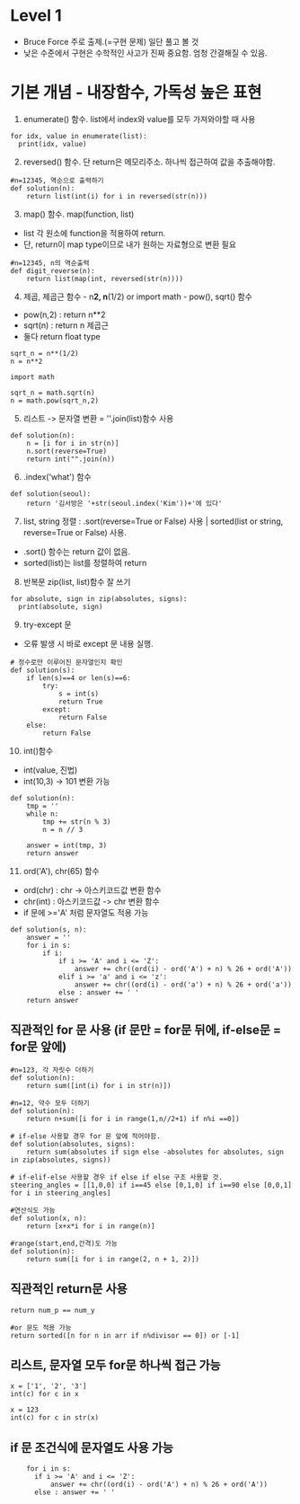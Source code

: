 # Level 1
- Bruce Force 주로 출제.(=구현 문제) 일단 풀고 볼 것
- 낮은 수준에서 구현은 수학적인 사고가 진짜 중요함. 엄청 간결해질 수 있음.

# 기본 개념 - 내장함수, 가독성 높은 표현
1. enumerate() 함수. list에서 index와 value를 모두 가져와야할 때 사용
~~~
for idx, value in enumerate(list):
  print(idx, value)
~~~

2. reversed() 함수. 단 return은 메모리주소. 하나씩 접근하여 값을 추출해야함.
~~~
#n=12345, 역순으로 출력하기
def solution(n):
    return list(int(i) for i in reversed(str(n)))
~~~

3. map() 함수. map(function, list)
- list 각 원소에 function을 적용하여 return.
- 단, return이 map type이므로 내가 원하는 자료형으로 변환 필요
~~~
#n=12345, n의 역순출력
def digit_reverse(n):
    return list(map(int, reversed(str(n))))
~~~

4. 제곱, 제곱근 함수 - n**2, n**(1/2) or import math - pow(), sqrt() 함수
- pow(n,2) : return n**2 
- sqrt(n) : return n 제곱근
- 둘다 return float type

~~~
sqrt_n = n**(1/2)
n = n**2
~~~
~~~
import math

sqrt_n = math.sqrt(n)
n = math.pow(sqrt_n,2)
~~~

5. 리스트 -> 문자열 변환 = ''.join(list)함수 사용
~~~
def solution(n):
    n = [i for i in str(n)]
    n.sort(reverse=True)
    return int("".join(n))
~~~

6. .index('what') 함수
~~~
def solution(seoul):
    return '김서방은 '+str(seoul.index('Kim'))+'에 있다'
~~~

7. list, string 정렬 : .sort(reverse=True or False) 사용 | sorted(list or string, reverse=True or False) 사용.
- .sort() 함수는 return 값이 없음.
- sorted(list)는 list를 정렬하여 return

8. 반복문 zip(list, list)함수 잘 쓰기
~~~
for absolute, sign in zip(absolutes, signs):
  print(absolute, sign)
~~~

9. try-except 문
- 오류 발생 시 바로 except 문 내용 실행.
~~~
# 정수로만 이루어진 문자열인지 확인
def solution(s):
    if len(s)==4 or len(s)==6:
        try:
            s = int(s)
            return True
        except:
            return False
    else:
        return False
~~~

10. int()함수
- int(value, 진법)
- int(10,3) -> 101 변환 가능
~~~
def solution(n):
    tmp = ''
    while n:
        tmp += str(n % 3)
        n = n // 3

    answer = int(tmp, 3)
    return answer
~~~

11. ord('A'), chr(65) 함수
- ord(chr) : chr -> 아스키코드값 변환 함수
- chr(int) : 아스키코드값 -> chr 변환 함수
- if 문에 >='A' 처럼 문자열도 적용 가능
~~~
def solution(s, n):
    answer = ''
    for i in s:
        if i:
            if i >= 'A' and i <= 'Z':
                answer += chr((ord(i) - ord('A') + n) % 26 + ord('A'))
            elif i >= 'a' and i <= 'z':
                answer += chr((ord(i) - ord('a') + n) % 26 + ord('a'))
            else : answer += ' '
    return answer
~~~

## 직관적인 for 문 사용 (if 문만 = for문 뒤에, if-else문 = for문 앞에)
~~~
#n=123, 각 자릿수 더하기
def solution(n):    
    return sum([int(i) for i in str(n)])
~~~

~~~
#n=12, 약수 모두 더하기
def solution(n):
    return n+sum([i for i in range(1,n//2+1) if n%i ==0])
~~~

~~~
# if-else 사용할 경우 for 문 앞에 적어야함.
def solution(absolutes, signs):
    return sum(absolutes if sign else -absolutes for absolutes, sign in zip(absolutes, signs))
~~~

~~~
# if-elif-else 사용할 경우 if else if else 구조 사용할 것.
steering_angles = [[1,0,0] if i==45 else [0,1,0] if i==90 else [0,0,1] for i in steering_angles]
~~~

~~~
#연산식도 가능
def solution(x, n):
    return [x+x*i for i in range(n)]
~~~

~~~
#range(start,end,간격)도 가능
def solution(n):
    return sum([i for i in range(2, n + 1, 2)]) 
~~~

## 직관적인 return문 사용
~~~
return num_p == num_y
~~~

~~~
#or 문도 적용 가능
return sorted([n for n in arr if n%divisor == 0]) or [-1]
~~~

## 리스트, 문자열 모두 for문 하나씩 접근 가능
~~~
x = ['1', '2', '3']
int(c) for c in x
~~~

~~~
x = 123
int(c) for c in str(x)
~~~

## if 문 조건식에 문자열도 사용 가능
~~~
    for i in s:
      if i >= 'A' and i <= 'Z':
          answer += chr((ord(i) - ord('A') + n) % 26 + ord('A'))
      else : answer += ' '
~~~
